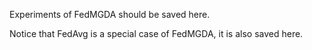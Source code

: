 Experiments of FedMGDA should be saved here.

Notice that FedAvg is a special case of FedMGDA, it is also saved here.